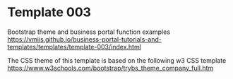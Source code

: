 # Template 003

Bootstrap theme and business portal function examples  
https://vmiis.github.io/business-portal-tutorials-and-templates/templates/template-003/index.html


The CSS theme of this template is based on the following w3 CSS template  
https://www.w3schools.com/bootstrap/trybs_theme_company_full.htm
